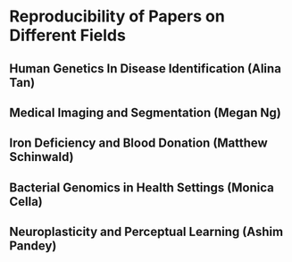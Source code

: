 # Reproducibility of Papers on Different Fields

## Human Genetics In Disease Identification (Alina Tan)

## Medical Imaging and Segmentation (Megan Ng)

## Iron Deficiency and Blood Donation (Matthew Schinwald)

## Bacterial Genomics in Health Settings (Monica Cella)

##  Neuroplasticity and Perceptual Learning (Ashim Pandey)
